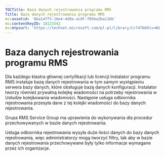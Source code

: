 ```yaml
---
TOCTitle: Baza danych rejestrowania programu RMS
Title: Baza danych rejestrowania programu RMS
ms:assetid: '8ba147f3-16e4-4d9a-ac8f-f05ba2ba11bb'
ms:contentKeyID: 18123342
ms:mtpsurl: 'https://technet.microsoft.com/pl-pl/library/Cc747669(v=WS.10)'
---
```


Baza danych rejestrowania programu RMS
======================================

Dla każdego klastra głównej certyfikacji lub licencji Instalator programu RMS instaluje bazę danych rejestrowania w tym samym wystąpieniu serwera bazy danych, które obsługuje bazę danych konfiguracji. Instalator tworzy również prywatną kolejkę wiadomości na potrzeby rejestrowania w Usłudze kolejkowania wiadomości. Następnie usługa odbiornika rejestrowania przesyła dane z tej kolejki wiadomości do bazy danych rejestrowania.

Grupa RMS Service Group ma uprawienia do wykonywania dla procedur przechowywanych w bazie danych rejestrowania.

Usługa odbiornika rejestrowania wysyła duże ilości danych do bazy danych rejestrowania, więc administratorzy mogą tworzyć filtry, tak aby w bazie danych rejestrowania przechowywane były tylko informacje wymagane przez ich organizacje.
